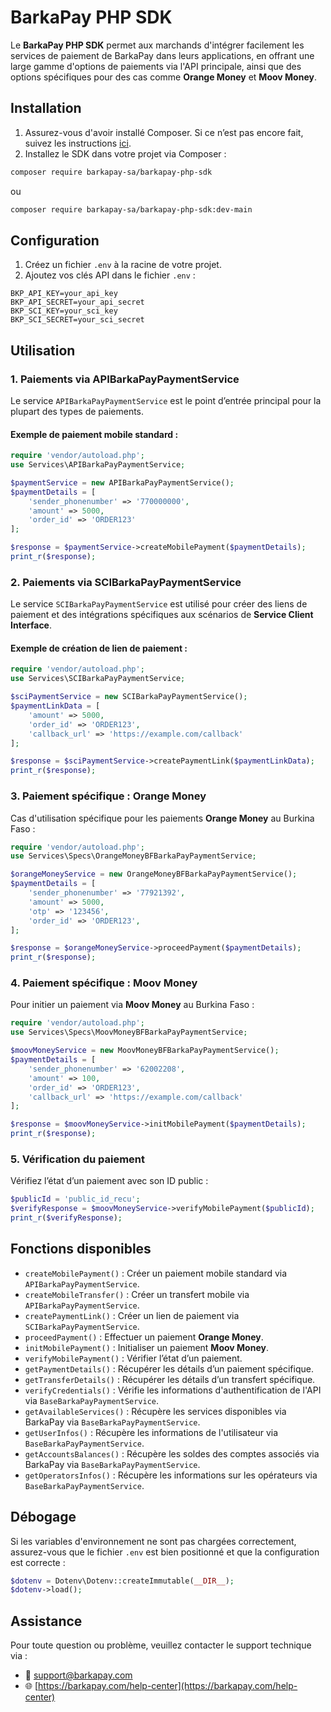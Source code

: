 # BarkaPay PHP SDK

Le **BarkaPay PHP SDK** permet aux marchands d'intégrer facilement les services de paiement de BarkaPay dans leurs applications, en offrant une large gamme d'options de paiements via l'API principale, ainsi que des options spécifiques pour des cas comme **Orange Money** et **Moov Money**.

## Installation

1. Assurez-vous d'avoir installé Composer. Si ce n’est pas encore fait, suivez les instructions [ici](https://getcomposer.org/).
2. Installez le SDK dans votre projet via Composer :

```sh
composer require barkapay-sa/barkapay-php-sdk
```

ou

```sh
composer require barkapay-sa/barkapay-php-sdk:dev-main
```

## Configuration

1. Créez un fichier `.env` à la racine de votre projet.
2. Ajoutez vos clés API dans le fichier `.env` :

```env
BKP_API_KEY=your_api_key
BKP_API_SECRET=your_api_secret
BKP_SCI_KEY=your_sci_key
BKP_SCI_SECRET=your_sci_secret
```

## Utilisation

### 1. Paiements via APIBarkaPayPaymentService

Le service `APIBarkaPayPaymentService` est le point d’entrée principal pour la plupart des types de paiements.

#### Exemple de paiement mobile standard :

```php
require 'vendor/autoload.php';
use Services\APIBarkaPayPaymentService;

$paymentService = new APIBarkaPayPaymentService();
$paymentDetails = [
    'sender_phonenumber' => '770000000',
    'amount' => 5000,
    'order_id' => 'ORDER123'
];

$response = $paymentService->createMobilePayment($paymentDetails);
print_r($response);
```

### 2. Paiements via SCIBarkaPayPaymentService

Le service `SCIBarkaPayPaymentService` est utilisé pour créer des liens de paiement et des intégrations spécifiques aux scénarios de **Service Client Interface**.

#### Exemple de création de lien de paiement :

```php
require 'vendor/autoload.php';
use Services\SCIBarkaPayPaymentService;

$sciPaymentService = new SCIBarkaPayPaymentService();
$paymentLinkData = [
    'amount' => 5000,
    'order_id' => 'ORDER123',
    'callback_url' => 'https://example.com/callback'
];

$response = $sciPaymentService->createPaymentLink($paymentLinkData);
print_r($response);
```

### 3. Paiement spécifique : Orange Money

Cas d'utilisation spécifique pour les paiements **Orange Money** au Burkina Faso :

```php
require 'vendor/autoload.php';
use Services\Specs\OrangeMoneyBFBarkaPayPaymentService;

$orangeMoneyService = new OrangeMoneyBFBarkaPayPaymentService();
$paymentDetails = [
    'sender_phonenumber' => '77921392',
    'amount' => 5000,
    'otp' => '123456',
    'order_id' => 'ORDER123',
];

$response = $orangeMoneyService->proceedPayment($paymentDetails);
print_r($response);
```

### 4. Paiement spécifique : Moov Money

Pour initier un paiement via **Moov Money** au Burkina Faso :

```php
require 'vendor/autoload.php';
use Services\Specs\MoovMoneyBFBarkaPayPaymentService;

$moovMoneyService = new MoovMoneyBFBarkaPayPaymentService();
$paymentDetails = [
    'sender_phonenumber' => '62002208',
    'amount' => 100,
    'order_id' => 'ORDER123',
    'callback_url' => 'https://example.com/callback'
];

$response = $moovMoneyService->initMobilePayment($paymentDetails);
print_r($response);
```

### 5. Vérification du paiement

Vérifiez l’état d’un paiement avec son ID public :

```php
$publicId = 'public_id_recu';
$verifyResponse = $moovMoneyService->verifyMobilePayment($publicId);
print_r($verifyResponse);
```

## Fonctions disponibles

- `createMobilePayment()` : Créer un paiement mobile standard via `APIBarkaPayPaymentService`.
- `createMobileTransfer()` : Créer un transfert mobile via `APIBarkaPayPaymentService`.
- `createPaymentLink()` : Créer un lien de paiement via `SCIBarkaPayPaymentService`.
- `proceedPayment()` : Effectuer un paiement **Orange Money**.
- `initMobilePayment()` : Initialiser un paiement **Moov Money**.
- `verifyMobilePayment()` : Vérifier l’état d’un paiement.
- `getPaymentDetails()` : Récupérer les détails d’un paiement spécifique.
- `getTransferDetails()` : Récupérer les détails d’un transfert spécifique.
- `verifyCredentials()` : Vérifie les informations d'authentification de l'API via `BaseBarkaPayPaymentService`.
- `getAvailableServices()` : Récupère les services disponibles via BarkaPay via `BaseBarkaPayPaymentService`.
- `getUserInfos()` : Récupère les informations de l'utilisateur via `BaseBarkaPayPaymentService`.
- `getAccountsBalances()` : Récupère les soldes des comptes associés via BarkaPay via `BaseBarkaPayPaymentService`.
- `getOperatorsInfos()` : Récupère les informations sur les opérateurs via `BaseBarkaPayPaymentService`.

## Débogage

Si les variables d'environnement ne sont pas chargées correctement, assurez-vous que le fichier `.env` est bien positionné et que la configuration est correcte :

```php
$dotenv = Dotenv\Dotenv::createImmutable(__DIR__);
$dotenv->load();
```

## Assistance

Pour toute question ou problème, veuillez contacter le support technique via :
- 📧 [support@barkapay.com](mailto:support@barkapay.com)
- 🌐 [https://barkapay.com/help-center](https://barkapay.com/help-center)
